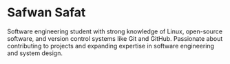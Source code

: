 # Safwan Safat

Software engineering student with strong knowledge of Linux, open-source software, and version control systems like Git and GitHub. Passionate about contributing to projects and expanding expertise in software engineering and system design.



